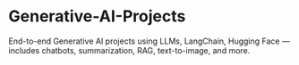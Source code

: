 # Generative-AI-Projects
End-to-end Generative AI projects using LLMs, LangChain, Hugging Face — includes chatbots, summarization, RAG, text-to-image, and more.
